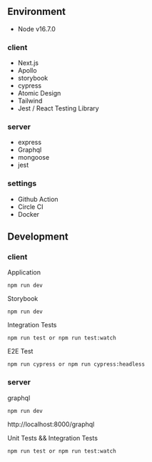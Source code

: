 ## Environment

- Node v16.7.0

### client

- Next.js
- Apollo
- storybook
- cypress
- Atomic Design
- Tailwind
- Jest / React Testing Library

### server

- express
- Graphql
- mongoose
- jest

### settings

- Github Action
- Circle CI
- Docker

## Development

### client

Application

```
npm run dev
```

Storybook

```
npm run dev
```

Integration Tests

```
npm run test or npm run test:watch
```

E2E Test

```
npm run cypress or npm run cypress:headless
```

### server

graphql

```
npm run dev
```

http://localhost:8000/graphql

Unit Tests && Integration Tests

```
npm run test or npm run test:watch
```
